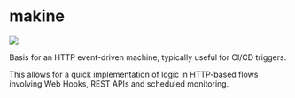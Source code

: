 # makine
<a href="https://travis-ci.org/lbovet/makine"><img src="https://travis-ci.org/lbovet/makine.svg?branch=master"></a>

Basis for an HTTP event-driven machine, typically useful for CI/CD triggers.

This allows for a quick implementation of logic in HTTP-based flows involving Web Hooks, REST APIs and scheduled monitoring.
